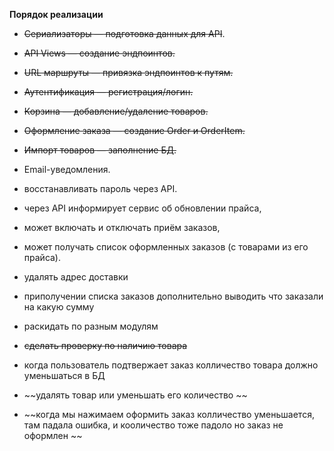 **Порядок реализации** 
- ~~Сериализаторы — подготовка данных для API~~.
- ~~API Views — создание эндпоинтов.~~
- ~~URL маршруты — привязка эндпоинтов к путям.~~
- ~~Аутентификация — регистрация/логин.~~
- ~~Корзина — добавление/удаление товаров.~~
- ~~Оформление заказа — создание Order и OrderItem.~~
- ~~Импорт товаров — заполнение БД.~~
- Email-уведомления.
- восстанавливать пароль через API.
- через API информирует сервис об обновлении прайса,
- может включать и отключать приём заказов,
- может получать список оформленных заказов (с товарами из его прайса).
 
 
- удалять адрес доставки 
- приполучении списка заказов дополнительно выводить что заказали на какую сумму
- раскидать по разным модулям 
- ~~сделать проверку по наличию товара~~ 
- когда пользователь подтвержает заказ колличество товара должно уменьшаться в БД
- ~~удалять товар или уменьшать его количество ~~
- ~~когда мы нажимаем оформить заказ колличество
 уменьшается, там падала ошибка, и кооличество тоже падоло но заказ не оформлен ~~